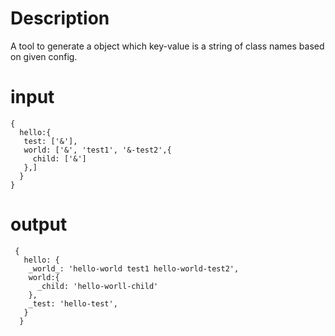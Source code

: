 # Description
A tool to generate a object which key-value is a string of class names based on given config.


# input
```
{
  hello:{
   test: ['&'],
   world: ['&', 'test1', '&-test2',{
     child: ['&']
   },]
  }
}
```

# output

```
 {
   hello: {
    _world_: 'hello-world test1 hello-world-test2',
    world:{
      _child: 'hello-worll-child'
    },
    _test: 'hello-test',
   }
  }
```


